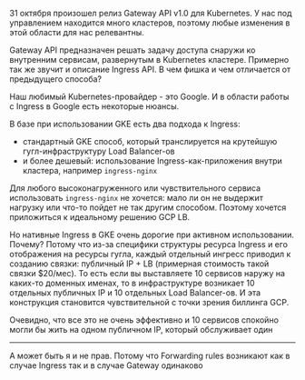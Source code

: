 31 октября произошел релиз Gateway API v1.0 для Kubernetes. У нас под управлением находится много кластеров, поэтому любые изменения в этой области для нас релевантны.

Gateway API предназначен решать задачу доступа снаружи ко внутренним сервисам, развернутым в Kubernetes кластере. Примерно так же звучит и описание Ingress API. В чем фишка и чем отличается от предыдущего способа?

Наш любимый Kubernetes-провайдер - это Google. И в области работы с Ingress в Google есть некоторые нюансы.

В базе при использовании GKE есть два подхода к Ingress: 
* стандартный GKE способ, который транслируется на крутейшую гугл-инфраструктуру Load Balancer-ов
* и более дешевый: использование Ingress-как-приложения внутри кластера, например `ingress-nginx`

Для любого высоконагруженного или чувствительного сервиса использовать `ingress-nginx` не хочется: мало ли он не выдержит нагрузку или что-то пойдет не так другим способом. Поэтому хочется приложиться к идеальному решению GCP LB.

Но нативные Ingress в GKE очень дорогие при активном использовании. Почему? Потому что из-за специфики структуры ресурса Ingress и его отображения на ресурсы гугла, каждый отдельный ингресс приводил к созданию связки: публичный IP + LB (примерная стоимость такой связки $20/мес). То есть если вы выставляете 10 сервисов наружу на каких-то доменных именах, то в инфраструктуре возникает 10 отдельных публичных IP и 10 отдельных Load Balancer-ов. И эта конструкция становится чувствительной с точки зрения биллинга GCP.

Очевидно, что все это не очень эффективно и 10 сервисов спокойно могли бы жить на одном публичном IP, который обслуживает один 

---
А может быть я и не прав. Потому что Forwarding rules возникают как в случае Ingress так и в случае Gateway одинаково
